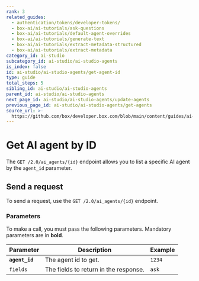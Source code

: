 ```yaml
---
rank: 3
related_guides:
  - authentication/tokens/developer-tokens/
  - box-ai/ai-tutorials/ask-questions
  - box-ai/ai-tutorials/default-agent-overrides
  - box-ai/ai-tutorials/generate-text
  - box-ai/ai-tutorials/extract-metadata-structured
  - box-ai/ai-tutorials/extract-metadata
category_id: ai-studio
subcategory_id: ai-studio/ai-studio-agents
is_index: false
id: ai-studio/ai-studio-agents/get-agent-id
type: guide
total_steps: 5
sibling_id: ai-studio/ai-studio-agents
parent_id: ai-studio/ai-studio-agents
next_page_id: ai-studio/ai-studio-agents/update-agents
previous_page_id: ai-studio/ai-studio-agents/get-agents
source_url: >-
  https://github.com/box/developer.box.com/blob/main/content/guides/ai-studio/ai-studio-agents/get-agent-id.md
---
```

# Get AI agent by ID

The `GET /2.0/ai_agents/{id}` endpoint allows you to list a specific AI
agent by the `agent_id` parameter.

## Send a request

To send a request, use the `GET /2.0/ai_agents/{id}` endpoint.

<Samples id='get-ai-agents-id' >

</Samples>

### Parameters

To make a call, you must pass the following parameters. Mandatory parameters are in **bold**.

| Parameter| Description| Example|
|--------|--------|-------|
| **`agent_id`** | The agent id to get. | `1234` |
| `fields` | The fields to return in the response. | `ask` |